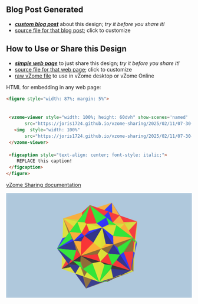 
## Blog Post Generated

 - [***custom blog post***](<https://joris1724.github.io/vzome-sharing/2025/02/11/Achiral-Stellations-of-the-Rhombic-Triacontahedron-07-30-11.html>) about this design; *try it before you share it!*
 - [source file for that blog post](<https://github.com/joris1724/vzome-sharing/edit/main/_posts/2025-02-11-Achiral-Stellations-of-the-Rhombic-Triacontahedron-07-30-11.md>); click to customize
 


## How to Use or Share this Design

 - [***simple web page***](<https://joris1724.github.io/vzome-sharing/2025/02/11/07-30-11-Achiral-Stellations-of-the-Rhombic-Triacontahedron/>) to just share this design; *try it before you share it!*
 - [source file for that web page](<https://github.com/joris1724/vzome-sharing/edit/main/2025/02/11/07-30-11-Achiral-Stellations-of-the-Rhombic-Triacontahedron/index.md>); click to customize
 - [raw vZome file](<https://raw.githubusercontent.com/joris1724/vzome-sharing/main/2025/02/11/07-30-11-Achiral-Stellations-of-the-Rhombic-Triacontahedron/Achiral-Stellations-of-the-Rhombic-Triacontahedron.vZome>) to use in vZome desktop or vZome Online
 
 HTML for embedding in any web page:
 ```html
<figure style="width: 87%; margin: 5%">
  
  
  <vzome-viewer style="width: 100%; height: 60dvh" show-scenes='named'
        src="https://joris1724.github.io/vzome-sharing/2025/02/11/07-30-11-Achiral-Stellations-of-the-Rhombic-Triacontahedron/Achiral-Stellations-of-the-Rhombic-Triacontahedron.vZome" >
    <img  style="width: 100%"
        src="https://joris1724.github.io/vzome-sharing/2025/02/11/07-30-11-Achiral-Stellations-of-the-Rhombic-Triacontahedron/Achiral-Stellations-of-the-Rhombic-Triacontahedron.png" >
  </vzome-viewer>

  <figcaption style="text-align: center; font-style: italic;">
     REPLACE this caption!
  </figcaption>
</figure>

 ```

[vZome Sharing documentation](https://vzome.github.io/vzome/sharing.html#how-it-works)

![Image](<Achiral-Stellations-of-the-Rhombic-Triacontahedron.png>)

